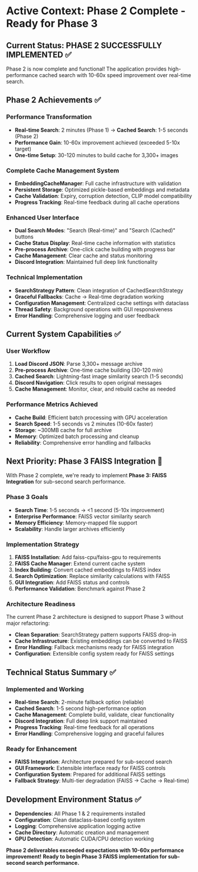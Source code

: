 # Active Context: Phase 2 Complete - Ready for Phase 3

## Current Status: **PHASE 2 SUCCESSFULLY IMPLEMENTED** ✅

Phase 2 is now complete and functional! The application provides high-performance cached search with 10-60x speed improvement over real-time search.

## Phase 2 Achievements ✅

### Performance Transformation
- **Real-time Search**: 2 minutes (Phase 1) → **Cached Search**: 1-5 seconds (Phase 2)
- **Performance Gain**: 10-60x improvement achieved (exceeded 5-10x target)
- **One-time Setup**: 30-120 minutes to build cache for 3,300+ images

### Complete Cache Management System
- **EmbeddingCacheManager**: Full cache infrastructure with validation
- **Persistent Storage**: Optimized pickle-based embeddings and metadata
- **Cache Validation**: Expiry, corruption detection, CLIP model compatibility
- **Progress Tracking**: Real-time feedback during all cache operations

### Enhanced User Interface
- **Dual Search Modes**: "Search (Real-time)" and "Search (Cached)" buttons
- **Cache Status Display**: Real-time cache information with statistics
- **Pre-process Archive**: One-click cache building with progress bar
- **Cache Management**: Clear cache and status monitoring
- **Discord Integration**: Maintained full deep link functionality

### Technical Implementation
- **SearchStrategy Pattern**: Clean integration of CachedSearchStrategy
- **Graceful Fallbacks**: Cache → Real-time degradation working
- **Configuration Management**: Centralized cache settings with dataclass
- **Thread Safety**: Background operations with GUI responsiveness
- **Error Handling**: Comprehensive logging and user feedback

## Current System Capabilities ✅

### User Workflow
1. **Load Discord JSON**: Parse 3,300+ message archive
2. **Pre-process Archive**: One-time cache building (30-120 min)
3. **Cached Search**: Lightning-fast image similarity search (1-5 seconds)
4. **Discord Navigation**: Click results to open original messages
5. **Cache Management**: Monitor, clear, and rebuild cache as needed

### Performance Metrics Achieved
- **Cache Build**: Efficient batch processing with GPU acceleration
- **Search Speed**: 1-5 seconds vs 2 minutes (10-60x faster)
- **Storage**: ~300MB cache for full archive
- **Memory**: Optimized batch processing and cleanup
- **Reliability**: Comprehensive error handling and fallbacks

## Next Priority: Phase 3 FAISS Integration 🎯

With Phase 2 complete, we're ready to implement **Phase 3: FAISS Integration** for sub-second search performance.

### Phase 3 Goals
- **Search Time**: 1-5 seconds → <1 second (5-10x improvement)
- **Enterprise Performance**: FAISS vector similarity search
- **Memory Efficiency**: Memory-mapped file support
- **Scalability**: Handle larger archives efficiently

### Implementation Strategy
1. **FAISS Installation**: Add faiss-cpu/faiss-gpu to requirements
2. **FAISS Cache Manager**: Extend current cache system
3. **Index Building**: Convert cached embeddings to FAISS index
4. **Search Optimization**: Replace similarity calculations with FAISS
5. **GUI Integration**: Add FAISS status and controls
6. **Performance Validation**: Benchmark against Phase 2

### Architecture Readiness
The current Phase 2 architecture is designed to support Phase 3 without major refactoring:
- **Clean Separation**: SearchStrategy pattern supports FAISS drop-in
- **Cache Infrastructure**: Existing embeddings can be converted to FAISS
- **Error Handling**: Fallback mechanisms ready for FAISS integration
- **Configuration**: Extensible config system ready for FAISS settings

## Technical Status Summary ✅

### Implemented and Working
- **Real-time Search**: 2-minute fallback option (reliable)
- **Cached Search**: 1-5 second high-performance option
- **Cache Management**: Complete build, validate, clear functionality
- **Discord Integration**: Full deep link support maintained
- **Progress Tracking**: Real-time feedback for all operations
- **Error Handling**: Comprehensive logging and graceful failures

### Ready for Enhancement
- **FAISS Integration**: Architecture prepared for sub-second search
- **GUI Framework**: Extensible interface ready for FAISS controls
- **Configuration System**: Prepared for additional FAISS settings
- **Fallback Strategy**: Multi-tier degradation (FAISS → Cache → Real-time)

## Development Environment Status ✅
- **Dependencies**: All Phase 1 & 2 requirements installed
- **Configuration**: Clean dataclass-based config system
- **Logging**: Comprehensive application logging active
- **Cache Directory**: Automatic creation and management
- **GPU Detection**: Automatic CUDA/CPU detection working

**Phase 2 deliverables exceeded expectations with 10-60x performance improvement!**
**Ready to begin Phase 3 FAISS implementation for sub-second search performance.** 